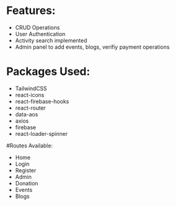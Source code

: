 # Features: 
* CRUD Operations
* User Authentication
* Activity search implemented
* Admin panel to add events, blogs, verifiy payment operations


# Packages Used:
* TailwindCSS
* react-icons
* react-firebase-hooks
* react-router
* data-aos
* axios
* firebase
* react-loader-spinner


#Routes Available:

- Home
- Login
- Register
- Admin
- Donation
- Events
- Blogs
